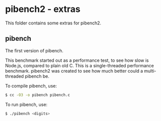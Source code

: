 # pibench2 - extras

This folder contains some extras for pibench2.

## pibench

The first version of pibench.

This benchmark started out as a performance test, to see how slow is Node.js,
compared to plain old C.
This is a single-threaded performance benchmark. pibench2 was created to see
how much better could a multi-threaded pibench be.

To compile pibench, use:
```sh
$ cc -O3 -o pibench pibench.c
```
 
To run pibench, use:
```sh
$ ./pibench <digits>
```

